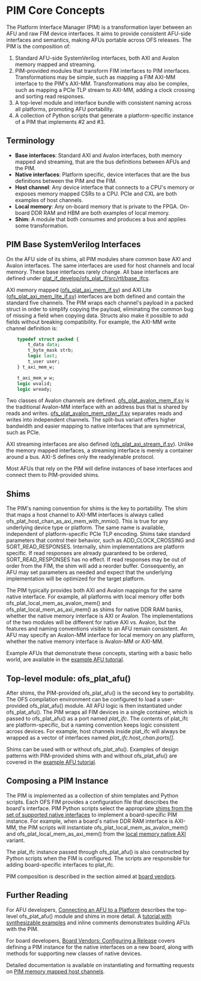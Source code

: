 # PIM Core Concepts

The Platform Interface Manager (PIM) is a transformation layer between an AFU and raw FIM device interfaces. It aims to provide consistent AFU-side interfaces and semantics, making AFUs portable across OFS releases. The PIM is the composition of:

1. Standard AFU-side SystemVerilog interfaces, both AXI and Avalon memory mapped and streaming.
2. PIM-provided modules that transform FIM interfaces to PIM interfaces. Transformations may be simple, such as mapping a FIM AXI-MM interface to the PIM's AXI-MM. Transformations may also be complex, such as mapping a PCIe TLP stream to AXI-MM, adding a clock crossing and sorting read responses.
3. A top-level module and interface bundle with consistent naming across all platforms, promoting AFU portability.
4. A collection of Python scripts that generate a platform-specific instance of a PIM that implements #2 and #3.

## Terminology

* **Base interfaces**: Standard AXI and Avalon interfaces, both memory mapped and streaming, that are the bus definitions between AFUs and the PIM.
* **Native interfaces**: Platform specific, device interfaces that are the bus definitions between the PIM and the FIM.
* **Host channel**: Any device interface that connects to a CPU's memory or exposes memory mapped CSRs to a CPU. PCIe and CXL are both examples of host channels.
* **Local memory**: Any on-board memory that is private to the FPGA. On-board DDR RAM and HBM are both examples of local memory.
* **Shim**: A module that both consumes and produces a bus and applies some transformation.

## PIM Base SystemVerilog Interfaces

On the AFU side of its shims, all PIM modules share common base AXI and Avalon interfaces. The same interfaces are used for host channels and local memory. These base interfaces rarely change. All base interfaces are defined under [plat_if_develop/ofs_plat_if/src/rtl/base_ifcs](https://github.com/OFS/ofs-platform-afu-bbb/tree/master/plat_if_develop/ofs_plat_if/src/rtl/base_ifcs).

AXI memory mapped \([ofs_plat_axi_mem_if.sv](https://github.com/OFS/ofs-platform-afu-bbb/blob/master/plat_if_develop/ofs_plat_if/src/rtl/base_ifcs/axi/ofs_plat_axi_mem_if.sv)\) and AXI Lite \([ofs_plat_axi_mem_lite_if.sv](https://github.com/OFS/ofs-platform-afu-bbb/blob/master/plat_if_develop/ofs_plat_if/src/rtl/base_ifcs/axi/ofs_plat_axi_mem_lite_if.sv)\) interfaces are both defined and contain the standard five channels. The PIM wraps each channel's payload in a packed struct in order to simplify copying the payload, eliminating the common bug of missing a field when copying data. Structs also make it possible to add fields without breaking compatibility. For example, the AXI-MM write channel definition is:

```SystemVerilog
    typedef struct packed {
        t_data data;
        t_byte_mask strb;
        logic last;
        t_user user;
    } t_axi_mem_w;

    t_axi_mem_w w;
    logic wvalid;
    logic wready;
```

Two classes of Avalon channels are defined. [ofs_plat_avalon_mem_if.sv](https://github.com/OFS/ofs-platform-afu-bbb/blob/master/plat_if_develop/ofs_plat_if/src/rtl/base_ifcs/avalon/ofs_plat_avalon_mem_if.sv) is the traditional Avalon-MM interface with an address bus that is shared by reads and writes. [ofs_plat_avalon_mem_rdwr_if.sv](https://github.com/OFS/ofs-platform-afu-bbb/blob/master/plat_if_develop/ofs_plat_if/src/rtl/base_ifcs/avalon/ofs_plat_avalon_mem_rdwr_if.sv) separates reads and writes into independent channels. The split-bus variant offers higher bandwidth and easier mapping to native interfaces that are symmetrical, such as PCIe.

AXI streaming interfaces are also defined \([ofs_plat_axi_stream_if.sv](https://github.com/OFS/ofs-platform-afu-bbb/blob/master/plat_if_develop/ofs_plat_if/src/rtl/base_ifcs/axi/ofs_plat_axi_stream_if.sv)\). Unlike the memory mapped interfaces, a streaming interface is merely a container around a bus. AXI-S defines only the ready/enable protocol.

Most AFUs that rely on the PIM will define instances of base interfaces and connect them to PIM-provided shims.

## Shims

The PIM's naming convention for shims is the key to portability. The shim that maps a host channel to AXI-MM interfaces is always called ofs_plat_host_chan_as_axi_mem_with_mmio\(\). This is true for any underlying device type or platform. The same name is available, independent of platform-specific PCIe TLP encoding. Shims take standard parameters that control their behavior, such as ADD_CLOCK_CROSSING and SORT_READ_RESPONSES. Internally, shim implementations are platform specific. If read responses are already guaranteed to be ordered, SORT_READ_RESPONSES has no effect. If read responses may be out of order from the FIM, the shim will add a reorder buffer. Consequently, an AFU may set parameters as needed and expect that the underlying implementation will be optimized for the target platform.

The PIM typically provides both AXI and Avalon mappings for the same native interface. For example, all platforms with local memory offer both ofs_plat_local_mem_as_avalon_mem\(\) and ofs_plat_local_mem_as_axi_mem\(\) as shims for native DDR RAM banks, whether the native memory interface is AXI or Avalon. The implementations of the two modules will be different for native AXI vs. Avalon, but the features and naming conventions visible to an AFU remain consistent. An AFU may specify an Avalon-MM interface for local memory on any platform, whether the native memory interface is Avalon-MM or AXI-MM.

Example AFUs that demonstrate these concepts, starting with a basic hello world, are available in the [example AFU tutorial](https://github.com/OFS/examples-afu/tree/main/tutorial).

## Top-level module: ofs_plat_afu\(\)

After shims, the PIM-provided ofs_plat_afu\(\) is the second key to portability. The OFS compilation environment can be configured to load a user-provided ofs_plat_afu\(\) module. All AFU logic is then instantiated under ofs_plat_afu\(\). The PIM wraps all FIM devices in a single container, which is passed to ofs_plat_afu\(\) as a port named *plat_ifc*. The contents of plat_ifc are platform-specific, but a naming convention keeps logic consistent across devices. For example, host channels inside plat_ifc will always be wrapped as a vector of interfaces named *plat_ifc.host_chan.ports\[\]*.

Shims can be used with or without ofs_plat_afu\(\). Examples of design patterns with PIM-provided shims with and without ofs_plat_afu\(\) are covered in the [example AFU tutorial](https://github.com/OFS/examples-afu/tree/main/tutorial).

## Composing a PIM Instance

The PIM is implemented as a collection of shim templates and Python scripts. Each OFS FIM provides a configuration file that describes the board's interface. PIM Python scripts select the appropriate [shims from the set of supported native interfaces](https://github.com/OFS/ofs-platform-afu-bbb/tree/master/plat_if_develop/ofs_plat_if/src/rtl/ifc_classes) to implement a board-specific PIM instance. For example, when a board's native DDR RAM interface is AXI-MM, the PIM scripts will instantiate ofs_plat_local_mem_as_avalon_mem\(\) and ofs_plat_local_mem_as_axi_mem\(\) from the [local memory native AXI](https://github.com/OFS/ofs-platform-afu-bbb/tree/master/plat_if_develop/ofs_plat_if/src/rtl/ifc_classes/local_mem/native_axi) variant.

The plat_ifc instance passed through ofs_plat_afu\(\) is also constructed by Python scripts when the FIM is configured. The scripts are responsible for adding board-specific interfaces to plat_ifc.

PIM composition is described in the section aimed at [board vendors](PIM_board_vendors.md).

## Further Reading

For AFU developers, [Connecting an AFU to a Platform](PIM_AFU_interface.md) describes the top-level ofs_plat_afu\(\) module and shims in more detail. A [tutorial with synthesizable examples](https://github.com/OFS/examples-afu/tree/main/tutorial) and inline comments demonstrates building AFUs with the PIM.

For board developers, [Board Vendors: Configuring a Release](PIM_board_vendors.md) covers defining a PIM instance for the native interfaces on a new board, along with methods for supporting new classes of native devices.

Detailed documentation is available on instantiating and formatting requests on [PIM memory mapped host channels](PIM_ifc_host_channel.md).
